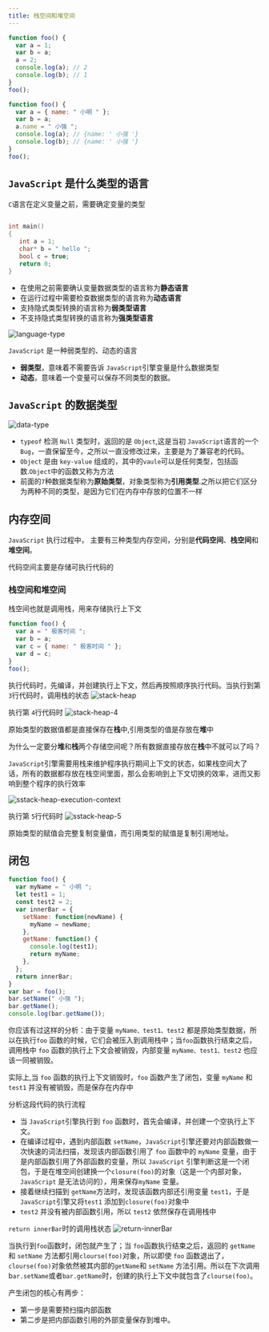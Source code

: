 ```yaml
---
title: 栈空间和堆空间
---
```


```js
function foo() {
  var a = 1;
  var b = a;
  a = 2;
  console.log(a); // 2
  console.log(b); // 1
}
foo();
```

```js
function foo() {
  var a = { name: " 小明 " };
  var b = a;
  a.name = " 小强 ";
  console.log(a); // {name: ' 小强 '}
  console.log(b); // {name: ' 小强 '}
}
foo();
```

## `JavaScript` 是什么类型的语言

`C`语言在定义变量之前，需要确定变量的类型

```c

int main()
{
   int a = 1;
   char* b = " hello ";
   bool c = true;
   return 0;
}
```

- 在使用之前需要确认变量数据类型的语言称为**静态语言**
- 在运行过程中需要检查数据类型的语言称为**动态语言**
- 支持隐式类型转换的语言称为**弱类型语言**
- 不支持隐式类型转换的语言称为**强类型语言**

![language-type](../../.vuepress/public/special-column/browser/language-type.png)

`JavaScript` 是一种弱类型的、动态的语言

- **弱类型**，意味着不需要告诉 `JavaScript`引擎变量是什么数据类型
- **动态**，意味着一个变量可以保存不同类型的数据。

## `JavaScript` 的数据类型

![data-type](../../.vuepress/public/special-column/browser/data-type.png)

- `typeof` 检测 `Null` 类型时，返回的是 `Object`,这是当初 `JavaScript`语言的一个`Bug`，一直保留至今，之所以一直没修改过来，主要是为了兼容老的代码。
- `Object` 是由 `key-value` 组成的，其中的`vaule`可以是任何类型，包括函数.`Object`中的函数又称为方法
- 前面的`7`种数据类型称为**原始类型**，对象类型称为**引用类型**.之所以把它们区分为两种不同的类型，是因为它们在内存中存放的位置不一样

## 内存空间

`JavaScript` 执行过程中， 主要有三种类型内存空间，分别是**代码空间**、**栈空间**和**堆空间**。

代码空间主要是存储可执行代码的

### 栈空间和堆空间

栈空间也就是调用栈，用来存储执行上下文

```js
function foo() {
  var a = " 极客时间 ";
  var b = a;
  var c = { name: " 极客时间 " };
  var d = c;
}
foo();
```

执行代码时，先编译，并创建执行上下文，然后再按照顺序执行代码。当执行到第 `3`行代码时，调用栈的状态
![stack-heap](../../.vuepress/public/special-column/browser/stack-heap.png)

执行第 `4`行代码时
![stack-heap-4](../../.vuepress/public/special-column/browser/stack-heap-4.png)

原始类型的数据值都是直接保存在**栈**中,引用类型的值是存放在**堆**中

为什么一定要分**堆**和**栈**两个存储空间呢？所有数据直接存放在**栈**中不就可以了吗？

`JavaScript`引擎需要用栈来维护程序执行期间上下文的状态，如果栈空间大了话，所有的数据都存放在栈空间里面，那么会影响到上下文切换的效率，进而又影响到整个程序的执行效率

![sstack-heap-execution-context](../../.vuepress/public/special-column/browser/stack-heap-execution-context.png)

执行第 `5`行代码时
![sstack-heap-5](../../.vuepress/public/special-column/browser/stack-heap-5.png)

原始类型的赋值会完整复制变量值，而引用类型的赋值是复制引用地址。

## 闭包

```js
function foo() {
  var myName = " 小明 ";
  let test1 = 1;
  const test2 = 2;
  var innerBar = {
    setName: function(newName) {
      myName = newName;
    },
    getName: function() {
      console.log(test1);
      return myName;
    },
  };
  return innerBar;
}
var bar = foo();
bar.setName(" 小强 ");
bar.getName();
console.log(bar.getName());
```

你应该有过这样的分析：由于变量 `myName、test1、test2` 都是原始类型数据，所以在执行`foo` 函数的时候，它们会被压入到调用栈中；当`foo`函数执行结束之后，调用栈中 `foo` 函数的执行上下文会被销毁，内部变量 `myName、test1、test2` 也应该一同被销毁。

实际上,当 `foo` 函数的执行上下文销毁时，`foo` 函数产生了闭包，变量 `myName` 和 `test1` 并没有被销毁，而是保存在内存中

分析这段代码的执行流程

- 当 `JavaScript`引擎执行到 `foo` 函数时，首先会编译，并创建一个空执行上下文。
- 在编译过程中，遇到内部函数 `setName`，`JavaScript`引擎还要对内部函数做一次快速的词法扫描，发现该内部函数引用了 `foo` 函数中的 `myName` 变量，由于是内部函数引用了外部函数的变量，所以 `JavaScript` 引擎判断这是一个闭包，于是在堆空间创建换一个`closure(foo)`的对象（这是一个内部对象，`JavaScript` 是无法访问的），用来保存`myName` 变量。
- 接着继续扫描到 `getName`方法时，发现该函数内部还引用变量 `test1`，于是 `JavaScript`引擎又将`test1` 添加到`closure(foo)`对象中
- `test2` 并没有被内部函数引用，所以 `test2` 依然保存在调用栈中

`return innerBar`时的调用栈状态
![return-innerBar](../../.vuepress/public/special-column/browser/return-innerBar.png)

当执行到`foo`函数时，闭包就产生了；当 `foo`函数执行结束之后，返回的 `getName` 和 `setName` 方法都引用`clourse(foo)`对象，所以即使 `foo` 函数退出了，`clourse(foo)`对象依然被其内部的`getName`和 `setName` 方法引用。所以在下次调用 b`ar.setName`或者`bar.getName`时，创建的执行上下文中就包含了`clourse(foo)`。

产生闭包的核心有两步：
- 第一步是需要预扫描内部函数
- 第二步是把内部函数引用的外部变量保存到堆中。
